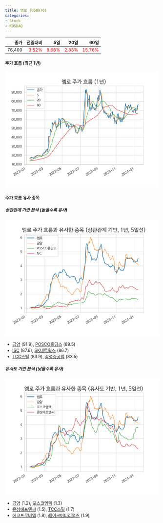 ```yaml
---
title: 엠로 (058970)
categories:
- Stock
- KOSDAQ
---
```


|종가|전일대비|5일|20일|60일|
|---:|-------:|--:|---:|---:|
|76,400|<span style="color: red">3.52%</span>|<span style="color: red">8.68%</span>|<span style="color: red">2.83%</span>|<span style="color: red">15.76%</span>|

<!-- more -->


#### 주가 흐름 (최근 1년)
![058970](/assets/images/stock/058970.png)


#### 주가 흐름 유사 종목


##### 상관관계 기반 분석 (높을수록 유사)
![058970](/assets/images/stock/058970_corr.png)
- [금양](/001570/) (91.9), [POSCO홀딩스](/005490/) (89.5)
- [ISC](/095340/) (87.6), [SK네트웍스](/001740/) (86.7)
- [TCC스틸](/002710/) (83.9), [삼성중공업](/010140/) (83.5)


##### 유사도 기반 분석 (낮을수록 유사)	
![058970](/assets/images/stock/058970_sim.png)
- [금양](/001570/) (1.2), [포스코엠텍](/009520/) (1.3)
- [윤성에프앤씨](/372170/) (1.5), [TCC스틸](/002710/) (1.7)
- [에코프로비엠](/247540/) (1.8), [레이크머티리얼즈](/281740/) (1.9)